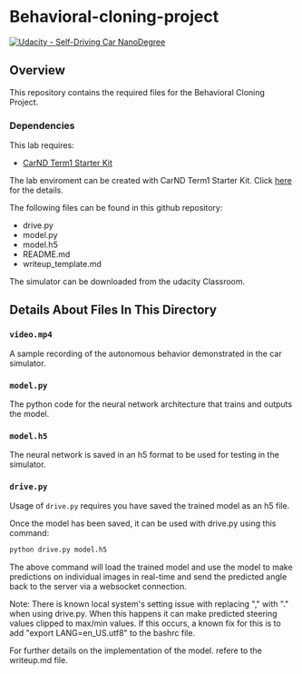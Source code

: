 # Behavioral-cloning-project

[![Udacity - Self-Driving Car NanoDegree](https://s3.amazonaws.com/udacity-sdc/github/shield-carnd.svg)](http://www.udacity.com/drive)

Overview
---
This repository contains the required files for the Behavioral Cloning Project.


### Dependencies
This lab requires:

* [CarND Term1 Starter Kit](https://github.com/udacity/CarND-Term1-Starter-Kit)

The lab enviroment can be created with CarND Term1 Starter Kit. Click [here](https://github.com/udacity/CarND-Term1-Starter-Kit/blob/master/README.md) for the details.

The following files can be found in this github repository:
* drive.py
* model.py
* model.h5
* README.md
* writeup_template.md

The simulator can be downloaded from the udacity Classroom.


## Details About Files In This Directory

### `video.mp4`

A sample recording of the autonomous behavior demonstrated in the car simulator.

### `model.py`

The python code for the neural network architecture that trains and outputs the model.

### `model.h5`

The neural network is saved in an h5 format to be used for testing in the simulator.

### `drive.py`

Usage of `drive.py` requires you have saved the trained model as an h5 file.

Once the model has been saved, it can be used with drive.py using this command:

```sh
python drive.py model.h5
```

The above command will load the trained model and use the model to make predictions on individual images in real-time and send the predicted angle back to the server via a websocket connection.

Note: There is known local system's setting issue with replacing "," with "." when using drive.py. When this happens it can make predicted steering values clipped to max/min values. If this occurs, a known fix for this is to add "export LANG=en_US.utf8" to the bashrc file.

For further details on the implementation of the model. refere to the writeup.md file.



